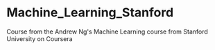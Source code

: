 # Machine_Learning_Stanford
Course from the Andrew Ng's Machine Learning course from Stanford University on Coursera 
